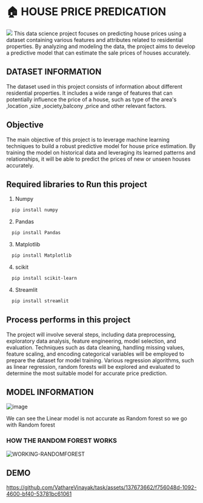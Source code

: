 
#  🏠 HOUSE PRICE PREDICATION

![](https://nycdsa-blog-files.s3.us-east-2.amazonaws.com/2021/03/chaitali-majumder/house-price-497112-KhCJQICS.jpg)
This data science project focuses on predicting house prices using a dataset containing various features and attributes related to residential properties. By analyzing and modeling the data, the project aims to develop a predictive model that can estimate the sale prices of houses accurately.

## DATASET INFORMATION
The dataset used in this project consists of information about different residential properties. It includes a wide range of features that can potentially influence the price of a house, such as type of the area's ,location ,size ,society,balcony ,price and other relevant factors.

## Objective
The main objective of this project is to leverage machine learning techniques to build a robust predictive model for house price estimation. By training the model on historical data and leveraging its learned patterns and relationships, it will be able to predict the prices of new or unseen houses accurately.

## Required libraries to Run this project
1) Numpy

```bash
  pip install numpy 
```
2) Pandas

```bash
  pip install Pandas 
```

3) Matplotlib

```bash
  pip install Matplotlib 
```

4) scikit

```bash
  pip install scikit-learn 
```


4) Streamlit

```bash
  pip install streamlit
```


## Process performs in this project 
The project will involve several steps, including data preprocessing, exploratory data analysis, feature engineering, model selection, and evaluation. Techniques such as data cleaning, handling missing values, feature scaling, and encoding categorical variables will be employed to prepare the dataset for model training. Various regression algorithms, such as linear regression, random forests will be explored and evaluated to determine the most suitable model for accurate price prediction.

## MODEL INFORMATION 

![image](https://github.com/VathareVinayak/task/assets/137673662/10ffa298-e5d2-4a37-952a-9fd0d384ae0c)

We can see the Linear model is not accurate as Random forest so we go with Random forest

### HOW THE RANDOM FOREST WORKS 
![WORKING-RANDOMFOREST](https://github.com/VathareVinayak/task/assets/137673662/1aeeb7c8-d29f-4e3f-b66c-647b314002cf)


## DEMO


https://github.com/VathareVinayak/task/assets/137673662/f756048d-1092-4600-bf40-53781bc61061

